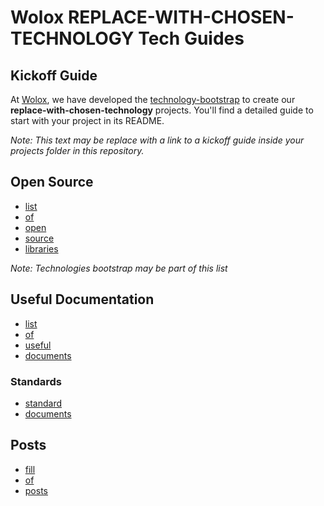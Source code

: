 # Wolox REPLACE-WITH-CHOSEN-TECHNOLOGY Tech Guides

## Kickoff Guide

At [Wolox](http://wolox.com.ar), we have developed the [technology-bootstrap](link-to-bootstrap) to create our **replace-with-chosen-technology** projects. You'll find a detailed guide to start with your project in its README.

*Note: This text may be replace with a link to a kickoff guide inside your projects folder in this repository.*

## Open Source

- [list]()
- [of]()
- [open]()
- [source]()
- [libraries]()

*Note: Technologies bootstrap may be part of this list*

## Useful Documentation

- [list]()
- [of]()
- [useful]()
- [documents]()

### Standards

- [standard]()
- [documents]()

## Posts

- [fill]()
- [of]()
- [posts]()
